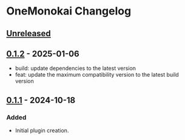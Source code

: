 <!-- Keep a Changelog guide -> https://keepachangelog.com -->

# OneMonokai Changelog

## [Unreleased]

## [0.1.2] - 2025-01-06

- build: update dependencies to the latest version
- feat: update the maximum compatibility version to the latest build version

## [0.1.1] - 2024-10-18

### Added

- Initial plugin creation.

[Unreleased]: https://github.com/tavanuka/OneMonokai/compare/v0.1.2...HEAD
[0.1.2]: https://github.com/tavanuka/OneMonokai/compare/v0.1.1...v0.1.2
[0.1.1]: https://github.com/tavanuka/OneMonokai/commits/v0.1.1
